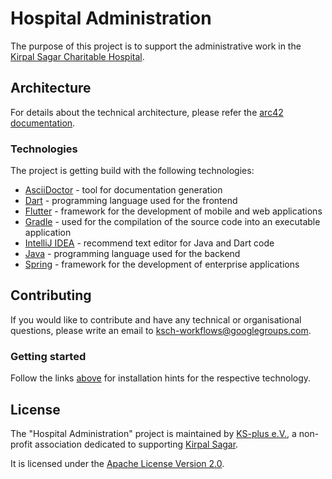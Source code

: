 # Hospital Administration

The purpose of this project is to support the administrative work in the [Kirpal Sagar Charitable Hospital](https://kirpal-sagar.org/en/kirpal-charitable-hospital-en/).

## Architecture

For details about the technical architecture, please refer the [arc42 documentation](https://docs.google.com/document/d/1We6tpOIF1H0ZE_XljF4qZZHYxsrTh5O_7rko7QVP41Y/edit?usp=sharing).

### Technologies

The project is getting build with the following technologies:

- [AsciiDoctor](https://github.com/ksch-workflows/hospital-administration/wiki/AsciiDoctor) - tool for documentation generation
- [Dart](https://github.com/ksch-workflows/hospital-administration/wiki/Dart) - programming language used for the frontend
- [Flutter](https://github.com/ksch-workflows/hospital-administration/wiki/Flutter) - framework for the development of mobile and web applications
- [Gradle](https://github.com/ksch-workflows/ksch-workflows/wiki/Gradle) - used for the compilation of the source code into an executable application  
- [IntelliJ IDEA](https://github.com/ksch-workflows/ksch-workflows/wiki/IntelliJ) - recommend text editor for Java and Dart code
- [Java](https://github.com/ksch-workflows/hospital-administration/wiki/Java) - programming language used for the backend
- [Spring](https://github.com/ksch-workflows/hospital-administration/wiki/Spring) - framework for the development of enterprise applications

## Contributing

If you would like to contribute and have any technical or organisational questions, please write an email to [ksch-workflows@googlegroups.com](mailto:ksch-workflows@googlegroups.com).

### Getting started

Follow the links [above](#technology) for installation hints for the respective technology.

## License

The "Hospital Administration" project is maintained by [KS-plus e.V.](https://ks-plus.org/en/welcome/), a non-profit association dedicated to supporting [Kirpal Sagar](https://kirpal-sagar.org/en/welcome/).

It is licensed under the [Apache License Version 2.0](https://github.com/ksch-workflows/ksch-workflows/blob/master/LICENSE).
